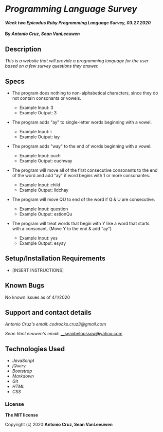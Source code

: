 # _Programming Language Survey_

#### _Week two Epicodus Ruby Programming Language Survey, 03.27.2020_

#### By _**Antonio Cruz, Sean VanLeeuwen**_

## Description

_This is a website that will provide a programming language for the user based on a few survey questions they answer._

## Specs

* The program does nothing to non-alphabetical characters, since they do not contain consonants or vowels.
  * Example Input: 3
  * Example Output: 3

* The program adds "ay" to single-letter words beginning with a vowel.
  * Example Input: i
  * Example Output: iay

* The program adds "way" to the end of words beginning with a vowel.
  * Example Input: ouch
  * Example Output: ouchway

* The program will move all of the first consecutive consonants to the end of the word and add "ay" if word begins with 1 or more consonantes.
  * Example Input: child
  * Example Output: ildchay

* The program will move QU to end of the word if Q & U are consecutive.
  * Example Input: question
  * Example Output: estionQu

* The program will treat words that begin with Y like a word that starts with a consonant. (Move Y to the end & add "ay")
  * Example Input: yes
  * Example Output: esyay




## Setup/Installation Requirements

* [INSERT INSTRUCTIONS]

## Known Bugs

No known issues as of 4/1/2020

## Support and contact details

_Antonio Cruz's email:_
_codrocks.cruz3@gmail.com_

_Sean VanLeeuwen's email:_
__seanbeloussow@yahoo.com

## Technologies Used

* _JavaScript_
* _jQuery_
* _Bootstrap_
* _Markdown_
* _Git_
* _HTML_
* _CSS_ 

### License

**The MIT license**

Copyright (c) 2020 **Antonio Cruz, Sean VanLeeuwen**